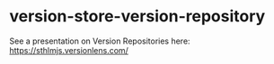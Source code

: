 # version-store-version-repository

See a presentation on Version Repositories here: https://sthlmjs.versionlens.com/

